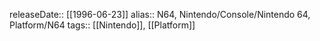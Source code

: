 releaseDate:: [[1996-06-23]]
alias:: N64, Nintendo/Console/Nintendo 64, Platform/N64
tags:: [[Nintendo]], [[Platform]]
